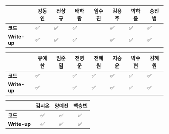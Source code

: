 |              | 강동인 |        전상규      | 배하람 | 임수진 | 김용주| 박하윤 | 송진범 |
| ------------ | ------ | ----------------- | ------ | ------ | ------ | ------ | ------ |
| **코드**     |:white_check_mark:|:white_check_mark:| :white_check_mark: |  |:white_check_mark:| :white_check_mark:    |    :white_check_mark:    |
| **Write-up** |:white_check_mark:|:white_check_mark:| :white_check_mark: |        |:white_check_mark:|   :white_check_mark:      |  :white_check_mark:      |

|              | 유예찬 | 임준엽 | 전병운 | 전혜원 | 지승윤 | 박수현 | 김혜원 |
| ------------ | ------ | ------ | ------ | ------ | ------ | ------ | ------ |
| **코드**     | :white_check_mark: |  | :white_check_mark: |:white_check_mark:|:white_check_mark:|:white_check_mark:  |:white_check_mark:|        ||
| **Write-up** | :white_check_mark: |  | :white_check_mark: |:white_check_mark:|:white_check_mark:| :white_check_mark:       |:white_check_mark:|        ||

|              | 김시온 | 양예진 | 백승빈 |
| ------------ | :----: | :----: | :----: |
| **코드**     |:white_check_mark:|:white_check_mark:|:white_check_mark:|
| **Write-up** |:white_check_mark:|:white_check_mark:|:white_check_mark:|

